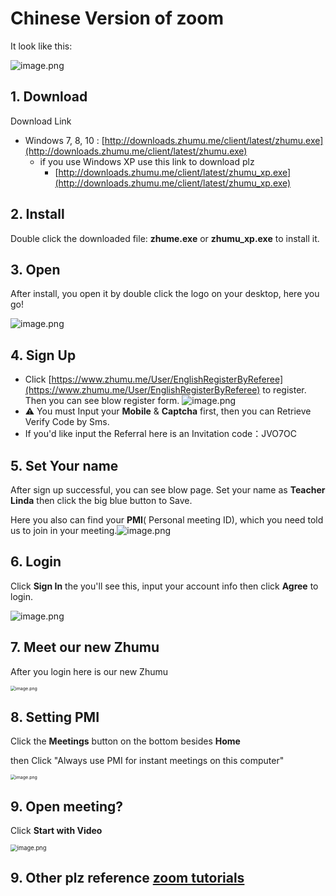 # Chinese Version of zoom

It look like this:

![image.png](https://i.loli.net/2019/09/11/GTpyJcnOi5H6s21.png)

## 1. Download

Download Link

- Windows 7, 8, 10 :  [http://downloads.zhumu.me/client/latest/zhumu.exe](http://downloads.zhumu.me/client/latest/zhumu.exe)
  - if you use Windows XP use this link to download plz
    -  [http://downloads.zhumu.me/client/latest/zhumu_xp.exe](http://downloads.zhumu.me/client/latest/zhumu_xp.exe)

## 2. Install

Double click the downloaded file: **zhume.exe** or **zhumu_xp.exe** to install it.

## 3. Open

After install, you open it by double click the logo on your desktop, here you go!

![image.png](https://i.loli.net/2019/09/11/seUN5h9mcgHjDY6.png)

## 4. Sign Up


- Click [https://www.zhumu.me/User/EnglishRegisterByReferee](https://www.zhumu.me/User/EnglishRegisterByReferee) to register.  
  Then you can see blow register form.
  ![image.png](https://i.loli.net/2019/09/11/OShzl6bnxcM3wLU.png)
- ⚠️ You must Input your **Mobile** & **Captcha** first, then you can Retrieve Verify Code by Sms.
- If you'd like input the Referral here is an Invitation code：JVO7OC

## 5. Set Your name

After sign up successful, you can see blow page. Set your name as **Teacher Linda** then click the big blue button to Save.

Here you also can find your **PMI**( Personal meeting ID), which you need told us to join in your meeting.![image.png](https://i.loli.net/2019/09/11/h67E5MYwsfOyTFG.png)


## 6. Login

Click **Sign In** the you'll see this, input your account info then click **Agree** to login.

![image.png](https://i.loli.net/2019/09/11/kXMtwG4SIyQpAZx.png)

## 7. Meet our new Zhumu

After you login here is our new Zhumu

<img src="https://i.loli.net/2019/09/11/BXrOo26DG9Mx7YI.png" alt="image.png" style="zoom:50%;" />



## 8. Setting PMI

Click the **Meetings** button on the bottom besides **Home**

then Click "Always use PMI for instant meetings on this computer"

<img src="https://i.loli.net/2019/09/11/3Fmp6SRhDiLzZsG.png" alt="image.png" style="zoom:50%;" />

## 9. Open meeting?

Click **Start with Video**

<img src="https://i.loli.net/2019/09/11/yGPUCQHkOFT1sRL.png" alt="image.png" style="zoom:67%;" />

## 9. Other plz reference [zoom tutorials](zoom.html)

